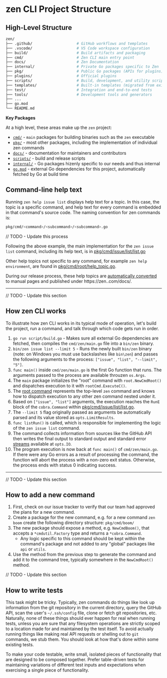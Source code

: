 # zen CLI Project Structure

## High-Level Structure

```sh
zen/
├── .github/                    # GitHub workflows and templates
├── .vscode/                    # VS Code workspace configuration
├── build/                      # Build artifacts and packaging
├── cmd/                        # Zen CLI main entry point
├── docs/                       # Zen Documentation
├── internal/                   # Private Go packages specific to Zen
├── pkg/                        # Public Go packages (APIs for plugins)
├── plugins/                    # Official plugins
├── scripts/                    # Build, development, and utility scripts
├── templates/                  # Built-in templates (migrated from existing)
├── test/                       # Integration and end-to-end tests
├── tools/                      # Development tools and generators
├── ...
├── go.mod
└── README.md
```

**Key Packages**

At a high level, these areas make up the `zen` project:
- [`cmd/`](../cmd) - `main` packages for building binaries such as the `zen` executable
- [`pkg/`](../pkg) - most other packages, including the implementation of individual zen commands
- [`docs/`](../docs) - documentation for maintainers and contributors
- [`scripts/`](../scripts) - build and release scripts
- [`internal/`](../internal) - Go packages hizenly specific to our needs and thus internal
- [`go.mod`](../go.mod) - external Go dependencies for this project, automatically fetched by Go at build time


## Command-line help text

Running `zen help issue list` displays help text for a topic. In this case, the topic is a specific command, and help text for every command is embedded in that command's source code. The naming convention for zen commands is:

```sh
pkg/cmd/<command>/<subcommand>/<subcommand>.go
```

// TODO - Update this process

Following the above example, the main implementation for the `zen issue list` command, including its help text, is in [pkg/cmd/issue/list/list.go](../pkg/cmd/issue/list/list.go)

Other help topics not specific to any command, for example `zen help environment`, are found in [pkg/cmd/root/help_topic.go](../pkg/cmd/root/help_topic.go).

During our release process, these help topics are [automatically converted](../cmd/gen-docs/main.go) to manual pages and published under https://zen.<domain>.com/docs/.

---


// TODO - Update this section

## How zen CLI works

To illustrate how zen CLI works in its typical mode of operation, let's build the project, run a command, and talk through which code gets run in order.

1. `go run script/build.go` - Makes sure all external Go dependencies are fetched, then compiles the
   `cmd/zen/main.go` file into a `bin/zen` binary.
2. `bin/zen issue list --limit 5` - Runs the newly built `bin/zen` binary (note: on Windows you must use
   backslashes like `bin\zen`) and passes the following arguments to the process: `["issue", "list", "--limit", "5"]`.
3. `func main()` inside `cmd/zen/main.go` is the first Go function that runs. The arguments passed to the
   process are available throuzen `os.Args`.
4. The `main` package initializes the "root" command with `root.NewCmdRoot()` and dispatches execution to it
   with `rootCmd.ExecuteC()`.
5. The [root command](../pkg/cmd/root/root.go) represents the top-level `zen` command and knows how to
   dispatch execution to any other zen command nested under it.
6. Based on `["issue", "list"]` arguments, the execution reaches the `RunE` block of the `cobra.Command`
   within [pkg/cmd/issue/list/list.go](../pkg/cmd/issue/list/list.go).
7. The `--limit 5` flag originally passed as arguments be automatically parsed and its value stored as
   `opts.LimitResults`.
8. `func listRun()` is called, which is responsible for implementing the logic of the `zen issue list` command.
9. The command collects information from sources like the GitHub API then writes the final output to
   standard output and standard error [streams](../pkg/iostreams/iostreams.go) available at `opts.IO`.
10. The program execution is now back at `func main()` of `cmd/zen/main.go`. If there were any Go errors as a
    result of processing the command, the function will abort the process with a non-zero exit status.
    Otherwise, the process ends with status 0 indicating success.

---

// TODO - Update this section

## How to add a new command

1. First, check on our issue tracker to verify that our team had approved the plans for a new command.
2. Create a package for the new command, e.g. for a new command `zen boom` create the following directory
   structure: `pkg/cmd/boom/`
3. The new package should expose a method, e.g. `NewCmdBoom()`, that accepts a `*cmdutil.Factory` type and
   returns a `*cobra.Command`.
   * Any logic specific to this command should be kept within the command's package and not added to any
     "global" packages like `api` or `utils`.
4. Use the method from the previous step to generate the command and add it to the command tree, typically
   somewhere in the `NewCmdRoot()` method.


// TODO - Update this section

## How to write tests

This task might be tricky. Typically, zen commands do things like look up information from the git repository
in the current directory, query the GitHub API, scan the user's `~/.ssh/config` file, clone or fetch git
repositories, etc. Naturally, none of these things should ever happen for real when running tests, unless
you are sure that any filesystem operations are strictly scoped to a location made for and maintained by the
test itself. To avoid actually running things like making real API requests or shelling out to `git`
commands, we stub them. You should look at how that's done within some existing tests.

To make your code testable, write small, isolated pieces of functionality that are designed to be composed
together. Prefer table-driven tests for maintaining variations of different test inputs and expectations
when exercising a single piece of functionality.

